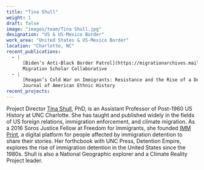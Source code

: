 ```yaml
---
title: "Tina Shull"
weight: 1
draft: false
image: "images/team/Tina Shull.jpg"
designation: "US & US-Mexico Border"
work_area: "United States & US-Mexico Border"
location: "Charlotte, NC"
recent_publications:
  - |
      [Biden’s Anti-Black Border Patrol](https://migrationarchives.mailchimpsites.com/october-1-2021), 
      Migration Scholar Collaborative
  - |
      [Reagan’s Cold War on Immigrants: Resistance and the Rise of a Detention Regime, 1980-1981](https://www.jstor.org/stable/10.5406/jamerethnhist.40.2.0005#:~:text=Reagan's%20%E2%80%9CCold%20War%20on%20immigrants,detention%20system%E2%80%94%20sparked%20mass%20resistance), 
      Journal of American Ethnic History
recent_projects:
---
```


Project Director [Tina Shull](http://kristinashull.com/), PhD, is an Assistant Professor of Post-1960 US History at UNC Charlotte.
She has taught and published widely in the fields of US foreign relations, immigration enforcement, and climate migration.
As a 2016 Soros Justice Fellow at Freedom for Immigrants, she founded [IMM Print](https://imm-print.com/), a digital platform for people affected by immigration detention to share their stories.
Her forthcbook with UNC Press, Detention Empire, explores the rise of immigration detention in the United States since the 1980s.
Shull is also a National Geographic explorer and a Climate Reality Project leader.
